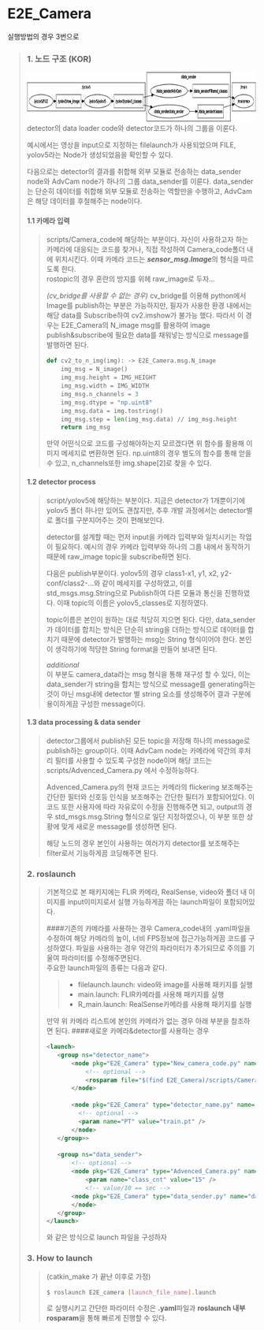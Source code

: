 # E2E_Camera

실행방법의 경우 3번으로
> 
> ### 1. 노드 구조 (KOR)
> <img src="scripts/images/rosgraph.png" height="100px"></img><br/>
> detector의 data loader code와 detector코드가 하나의 그룹을 이룬다.    
>     
> 예시에서는 영상을 input으로 지정하는 filelaunch가 사용되었으며 FILE, yolov5라는 Node가 생성되었음을 확인할 수 있다.     
>     
> 다음으로는 detector의 결과를 취합해 외부 모듈로 전송하는 data_sender node와 AdvCam node가 하나의 그룹 data_sender를 이룬다.
> data_sender는 단순히 데이터를 취합해 외부 모듈로 전송하는 역할만을 수행하고, AdvCam은 해당 데이터를 후철해주는 node이다.
> #### 1.1 카메라 입력
>> scripts/Camera_code에 해당하는 부분이다. 자신이 사용하고자 하는 카메라에 대응되는 코드를 찾거나, 직접 작성하여 Camera_code폴더 내에
>> 위치시킨다.
>> 이때 카메라 코드는 ***sensor_msg.Image***의 형식을 따르도록 한다.    
> rostopic의 경우 혼란의 방지를 위헤 raw_image로 두자...
>> 
>> *(cv_bridge를 사용할 수 없는 경우)* cv_bridge를 이용해 python에서 Image를 publish하는 부분은 가능하지만, 필자가 사용한 환경 내에서는 해당 data를 Subscribe하여 cv2.imshow가 불가능 했다.
>> 따라서 이 경우는 E2E_Camera의 N_image msg를 활용하여 image publish&subscribe에 필요한 data를 채워넣는 방식으로 message를 발행하면 된다.
>> ``` python
>> def cv2_to_n_img(img): -> E2E_Camera.msg.N_image
>>     img_msg = N_image()
>>     img_msg.height = IMG_HEIGHT
>>     img_msg.width = IMG_WIDTH
>>     img_msg.n_channels = 3
>>     img_msg.dtype = "np.uint8"
>>     img_msg.data = img.tostring()
>>     img_msg.step = len(img_msg.data) // img_msg.height
>>     return img_msg
>> ```
>> 만약 어떤식으로 코드를 구성해야하는지 모르겠다면 위 함수를 활용해 이미지 메세지로 변환하면 된다.
>> np.uint8의 경우 별도의 함수를 통해 얻을 수 있고, n_channels또한 img.shape[2]로 찾을 수 있다.
>> 
> #### 1.2 detector process
>> script/yolov5에 해당하는 부분이다. 지금은 detector가 1개뿐이기에 yolov5 폴더 하나만 있어도 괜찮지만, 추후 개발 과정에서는 
> detector별로 폴더를 구분지어주는 것이 편해보인다.    
>>    
>> detector를 설계할 때는 먼저 input을 카메라 입력부와 일치시키는 작업이 필요하다. 예시의 경우 카메라 입력부와 하나의 그룹 내에서 동작하기 때문에 
> raw_image topic을 subscribe하면 된다.
>>  
>> 다음은 publish부분이다. yolov5의 경우 class1-x1, y1, x2, y2-conf/class2-...와 같이 메세지를 구성하였고, 이를 std_msgs.msg.String으로
> Publish하여 다른 모듈과 통신을 진행하였다. 이때 topic의 이름은 yolov5_classes로 지정하였다.
>>    
>> topic이름은 본인이 원하는 대로 적당히 지으면 된다. 다만, data_sender가 데이터를 합치는 방식은 단순히 string을 더하는 방식으로 데이터를 합치기
> 때문에 detector가 발행하는 msg는 String 형식이어야 한다. 본인이 생각하기에 적당한 String format을 만들어 보내면 된다.
>>    
>> *additional*     
> 이 부분도 camera_data라는 msg 형식을 통해 재구성 할 수 있다, 이는 data_sender가 string을 합치는 방식으로 message를 generating하는 것이 아닌
> msg내에 detector 별 string 요소를 생성해주어 결과 구분에 용이하게끔 구성한 message이다.  
> #### 1.3 data processing & data sender
>> detector그룹에서 publish된 모든 topic을 저장해 하나의 message로 publish하는 group이다. 이때 AdvCam node는 카메라에 약간의 후처리 필터를
> 사용할 수 있도록 구성한 node이며 해당 코드는 scripts/Advenced_Camera.py 에서 수정하능하다.
>>    
>> Advenced_Camera.py의 현재 코드는 카메라의 flickering 보조해주는 간단한 필터와 신호등 인식을 보조해주는 간단한 필터가 포함되어있다.
> 이 코드 또한 사용자에 따라 자유로이 수정을 진행해주면 되고, output의 경우 std_msgs.msg.String 형식으로 일단 지정하였으나, 이 부분 또한
> 상황에 맞게 새로운 message를 생성하면 된다.
>>    
>> 해당 노드의 경우 본인이 사용하는 여러가지 detector를 보조해주는 filter로서 기능하게끔 코딩해주면 된다.
> ### 2. roslaunch
>> 기본적으로 본 패키지에는 FLIR 카메라, RealSense, video와 폴더 내 이미지를 input이미지로서 실행 가능하게끔 하는 launch파일이
> 포함되어있다.
>>      
>> ####기존의 카메라를 사용하는 경우
>> Camera_code내의 .yaml파일을 수정하여 해당 카메라의 높이, 너비 FPS정보에 접근가능하게끔 코드를 구성하였다. 파일을 사용하는 경우 약간의 파라미터가
> 추가되므로 주의를 기울여 파라미터를 수정해주면된다.    
> 주요한 launch파일의 종류는 다음과 같다.    
>>>- filelaunch.launch: video와 image를 사용해 패키지를 실행    
>>>- main.launch: FLIR카메라를 사용해 패키지를 실행
>>>- R_main.launch: RealSense카메라를 사용해 패키지를 실행    
>>
>> 만약 위 카메라 리스트에 본인의 카메라가 없는 경우 아래 부분을 참조하면 된다.
>> ####새로운 카메라&detector를 사용하는 경우
>> ```xml
>> <launch>
>>    <group ns="detector_name">
>>        <node pkg="E2E_Camera" type="New_camera_code.py" name="camera_name">
>>            <!-- optional -->
>>            <rosparam file="$(find E2E_Camera)/scripts/Camera_code/New_camera_code.yaml" command="load" />
>>        </node>
>>
>>        <node pkg="E2E_Camera" type="detector_name.py" name="detector_name">
>>          <!-- optional -->
>>	        <param name="PT" value="train.pt" />
>>        </node>
>>    </group>>
>>
>>    <group ns="data_sender">
>>        <!-- optional -->
>>        <node pkg="E2E_Camera" type="Advenced_Camera.py" name="AdvCam" output="screen"/>
>>            <param name="class_cnt" value="15" />
>>            <!-- value/10 == sec -->
>>        <node pkg="E2E_Camera" type="data_sender.py" name="data_sender">
>>        </node>
>>    </group>
>> </launch>
>>```
>> 와 같은 방식으로 launch 파일을 구성하자
> 
> ### 3. How to launch
>> (catkin_make 가 끝난 이후로 가정)
>> ```bash
>> $ roslaunch E2E_camera [launch_file_name].launch
>> ```
>> 로 실행시키고 간단한 파라미터 수정은 **.yaml**파일과 **roslaunch 내부 rosparam**을 통해 빠르게 진행할 수 있다. 
